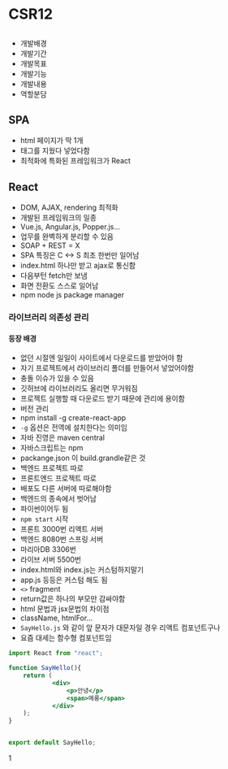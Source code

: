 # CSR12

## 

- 개발배경
- 개발기간
- 개발목표
- 개발기능
- 개발내용
- 역할분담

## SPA
- html 페이지가 딱 1개
- 태그를 지웠다 넣었다함
- 최적화에 특화된 프레임워크가 React

## React
- DOM, AJAX, rendering 최적화
- 개발된 프레임워크의 일종
- Vue.js, Angular.js, Popper.js...
- 업무를 완벽하게 분리할 수 있음
- SOAP + REST = X
- SPA 특징은 C <-> S 최초 한번만 일어남
- index.html 하나만 받고 ajax로 통신함
- 다음부턴 fetch만 보냄
- 화면 전환도 스스로 일어남
- npm  node js package manager


### 라이브러리 의존성 관리
#### 등장 배경
- 없던 시절엔 일일이 사이트에서 다운로드를 받았어야 함
- 자기 프로젝트에서 라이브러리 폴더를 만들어서 넣었어야함
- 충돌 이슈가 있을 수 있음
- 깃허브에 라이브러리도 올리면 무거워짐
- 프로젝트 실행할 때 다운로드 받기 때문에 관리에 용이함
- 버전 관리
- npm install -g create-react-app
- `-g` 옵션은 전역에 설치한다는 의미임
- 자바 진영은 maven central
- 자바스크립트는 npm
- packange.json 이 build.grandle같은 것
- 백엔드 프로젝트 따로
- 프론트엔드 프로젝트 따로
- 배포도 다른 서버에 따로해야함
- 백엔드의 종속에서 벗어남
- 파이썬이어두 됨
- `npm start` 시작
- 프론트 3000번 리액트 서버 
- 백엔드 8080번 스프링 서버
- 마리아DB 3306번
- 라이브 서버 5500번
- index.html와 index.js는 커스텀하지말기
- app.js 등등은 커스텀 해도 됨
- `<>` fragment
- return값은 하나의 부모만 감싸야함
- html 문법과 jsx문법의 차이점
- className, htmlFor...
- `SayHello.js` 와 같이 앞 문자가 대문자일 경우 리액트 컴포넌트구나
- 요즘 대세는 함수형 컴포넌트임
```jsx
import React from "react";

function SayHello(){
    return (
            <div>
                <p>안녕</p>
                <span>메롱</span>
            </div>
    ); 
}


export default SayHello;
```
1